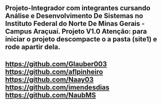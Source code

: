 Projeto-Integrador
com integrantes cursando Análise e Desenvolvimento De Sistemas no Instituto Federal do Norte De Minas Gerais - Campus Araçuaí.
Projeto V1.0 
Atenção: para iniciar o projeto descompacte o a pasta (site1) e rode apartir dela.
-------------------------------------------------------------------------------------------------------------------------------------------------------------------------
https://github.com/Glauber003
https://github.com/aflpinheiro
https://github.com/Naay03
https://github.com/imendesdias
https://github.com/NaubMS
-------------------------------------------------------------------------------------------------------------------------------------------------------------------------
